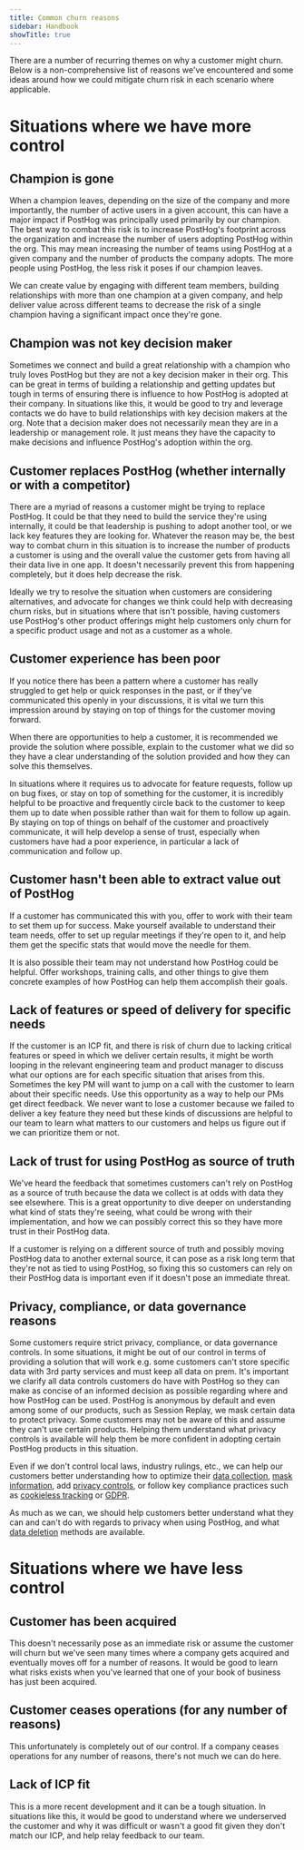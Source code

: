 ```yaml
---
title: Common churn reasons
sidebar: Handbook
showTitle: true
---
```


There are a number of recurring themes on why a customer might churn. Below is a non-comprehensive list of reasons we've encountered and some ideas around how we could mitigate churn risk in each scenario where applicable.

# Situations where we have more control

## Champion is gone

When a champion leaves, depending on the size of the company and more importantly, the number of active users in a given account, this can have a major impact if PostHog was principally used primarily by our champion. The best way to combat this risk is to increase PostHog's footprint across the organization and increase the number of users adopting PostHog within the org. This may mean increasing the number of teams using PostHog at a given company and the number of products the company adopts. The more people using PostHog, the less risk it poses if our champion leaves.

We can create value by engaging with different team members, building relationships with more than one champion at a given company, and help deliver value across different teams to decrease the risk of a single champion having a significant impact once they're gone.

## Champion was not key decision maker

Sometimes we connect and build a great relationship with a champion who truly loves PostHog but they are not a key decision maker in their org. This can be great in terms of building a relationship and getting updates but tough in terms of ensuring there is influence to how PostHog is adopted at their company. In situations like this, it would be good to try and leverage contacts we do have to build relationships with key decision makers at the org. Note that a decision maker does not necessarily mean they are in a leadership or management role. It just means they have the capacity to make decisions and influence PostHog's adoption within the org.

## Customer replaces PostHog (whether internally or with a competitor)

There are a myriad of reasons a customer might be trying to replace PostHog. It could be that they need to build the service they're using internally, it could be that leadership is pushing to adopt another tool, or we lack key features they are looking for. Whatever the reason may be, the best way to combat churn in this situation is to increase the number of products a customer is using and the overall value the customer gets from having all their data live in one app. It doesn't necessarily prevent this from happening completely, but it does help decrease the risk.

Ideally we try to resolve the situation when customers are considering alternatives, and advocate for changes we think could help with decreasing churn risks, but in situations where that isn't possible, having customers use PostHog's other product offerings might help customers only churn for a specific product usage and not as a customer as a whole.

## Customer experience has been poor

If you notice there has been a pattern where a customer has really struggled to get help or quick responses in the past, or if they've communicated this openly in your discussions, it is vital we turn this impression around by staying on top of things for the customer moving forward.

When there are opportunities to help a customer, it is recommended we provide the solution where possible, explain to the customer what we did so they have a clear understanding of the solution provided and how they can solve this themselves.

In situations where it requires us to advocate for feature requests, follow up on bug fixes, or stay on top of something for the customer, it is incredibly helpful to be proactive and frequently circle back to the customer to keep them up to date when possible rather than wait for them to follow up again. By staying on top of things on behalf of the customer and proactively communicate, it will help develop a sense of trust, especially when customers have had a poor experience, in particular a lack of communication and follow up.

## Customer hasn't been able to extract value out of PostHog

If a customer has communicated this with you, offer to work with their team to set them up for success. Make yourself available to understand their team needs, offer to set up regular meetings if they're open to it, and help them get the specific stats that would move the needle for them.

It is also possible their team may not understand how PostHog could be helpful. Offer workshops, training calls, and other things to give them concrete examples of how PostHog can help them accomplish their goals.

## Lack of features or speed of delivery for specific needs

If the customer is an ICP fit, and there is risk of churn due to lacking critical features or speed in which we deliver certain results, it might be worth looping in the relevant engineering team and product manager to discuss what our options are for each specific situation that arises from this. Sometimes the key PM will want to jump on a call with the customer to learn about their specific needs. Use this opportunity as a way to help our PMs get direct feedback. We never want to lose a customer because we failed to deliver a key feature they need but these kinds of discussions are helpful to our team to learn what matters to our customers and helps us figure out if we can prioritize them or not.

## Lack of trust for using PostHog as source of truth

We've heard the feedback that sometimes customers can't rely on PostHog as a source of truth because the data we collect is at odds with data they see elsewhere. This is a great opportunity to dive deeper on understanding what kind of stats they're seeing, what could be wrong with their implementation, and how we can possibly correct this so they have more trust in their PostHog data.

If a customer is relying on a different source of truth and possibly moving PostHog data to another external source, it can pose as a risk long term that they're not as tied to using PostHog, so fixing this so customers can rely on their PostHog data is important even if it doesn't pose an immediate threat.

## Privacy, compliance, or data governance reasons

Some customers require strict privacy, compliance, or data governance controls. In some situations, it might be out of our control in terms of providing a solution that will work e.g. some customers can't store specific data with 3rd party services and must keep all data on prem. It's important we clarify all data controls customers do have with PostHog so they can make as concise of an informed decision as possible regarding where and how PostHog can be used. PostHog is anonymous by default and even among some of our products, such as Session Replay, we mask certain data to protect privacy. Some customers may not be aware of this and assume they can't use certain products. Helping them understand what privacy controls is available will help them be more confident in adopting certain PostHog products in this situation.

Even if we don't control local laws, industry rulings, etc., we can help our customers better understanding how to optimize their [data collection](https://posthog.com/docs/privacy/data-collection), [mask information](https://posthog.com/docs/cdp/transformations/template-url-masking), add [privacy controls](https://posthog.com/docs/session-replay/privacy), or follow key compliance practices such as [cookieless tracking](https://posthog.com/tutorials/cookieless-tracking) or [GDPR](https://posthog.com/docs/privacy/gdpr-compliance).

As much as we can, we should help customers better understand what they can and can't do with regards to privacy when using PostHog, and what [data deletion](https://posthog.com/docs/privacy/data-storage#data-deletion) methods are available.

# Situations where we have less control

## Customer has been acquired

This doesn't necessarily pose as an immediate risk or assume the customer will churn but we've seen many times where a company gets acquired and eventually moves off for a number of reasons. It would be good to learn what risks exists when you've learned that one of your book of business has just been acquired.

## Customer ceases operations (for any number of reasons)

This unfortunately is completely out of our control. If a company ceases operations for any number of reasons, there's not much we can do here.

## Lack of ICP fit

This is a more recent development and it can be a tough situation. In situations like this, it would be good to understand where we underserved the customer and why it was difficult or wasn't a good fit given they don't match our ICP, and help relay feedback to our team.